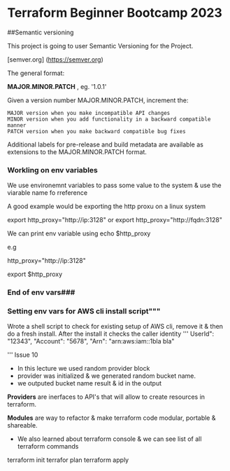 # Terraform Beginner Bootcamp 2023

##Semantic versioning

This project is going to user Semantic Versioning for the Project.

[semver.org] (https://semver.org)

The general format:

**MAJOR.MINOR.PATCH** , eg. '1.0.1'

Given a version number MAJOR.MINOR.PATCH, increment the:

    MAJOR version when you make incompatible API changes
    MINOR version when you add functionality in a backward compatible manner
    PATCH version when you make backward compatible bug fixes

Additional labels for pre-release and build metadata are available as extensions to the MAJOR.MINOR.PATCH format.


### Workling on env variables ##

We use environemnt variables to pass some value to the system & use the viarable name fo rreference

A good example would be exporting the http proxu on a linux system

export http_proxy="http://ip:3128"
or
export http_proxy="http://fqdn:3128"

We can print env variable using echo $http_proxy

e.g

http_proxy="http://ip:3128"

export $http_proxy

### End of env vars### 

### Setting env vars for AWS cli install script"""

Wrote a shell script to check for existing setup of AWS cli, remove it & then do a fresh install.
After the install it checks the caller identity
'''
UserId": "12343",
    "Account": "5678",
    "Arn": "arn:aws:iam::1bla bla"

'''
Issue 10 

- In this lecture we used random  provider block
- provider was initialized & we generated random  bucket name.
- we outputed bucket name result & id in the output

**Providers** are inerfaces to API's that will allow to create resources in terraform.

**Modules** are way to refactor & make terraform code modular,  portable & shareable.

- We also learned about terraform console & we can see list of all terraform commands

terraform init
terrafor plan
terraform apply



